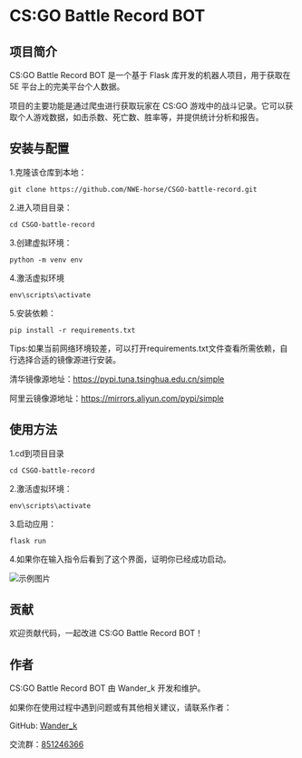 # CS:GO Battle Record BOT

## 项目简介

CS:GO Battle Record BOT 是一个基于 Flask 库开发的机器人项目，用于获取在 5E 平台上的完美平台个人数据。

项目的主要功能是通过爬虫进行获取玩家在 CS:GO 游戏中的战斗记录。它可以获取个人游戏数据，如击杀数、死亡数、胜率等，并提供统计分析和报告。

## 安装与配置

1.克隆该仓库到本地：
```shell
git clone https://github.com/NWE-horse/CSGO-battle-record.git
```

2.进入项目目录：
```shell
cd CSGO-battle-record
```

3.创建虚拟环境：
```shell
python -m venv env
```

4.激活虚拟环境

```shell
env\scripts\activate
```

5.安装依赖：
```shell
pip install -r requirements.txt
```
Tips:如果当前网络环境较差，可以打开requirements.txt文件查看所需依赖，自行选择合适的镜像源进行安装。

清华镜像源地址：https://pypi.tuna.tsinghua.edu.cn/simple

阿里云镜像源地址：https://mirrors.aliyun.com/pypi/simple

## 使用方法

1.cd到项目目录
```shell
cd CSGO-battle-record
```

2.激活虚拟环境：
```shell
env\scripts\activate
```

3.启动应用：
```shell
flask run
```

4.如果你在输入指令后看到了这个界面，证明你已经成功启动。

![示例图片](https://img1.imgtp.com/2023/08/03/MIricuNo.png)

## 贡献
欢迎贡献代码，一起改进 CS:GO Battle Record BOT！


## 作者
CS:GO Battle Record BOT 由 Wander_k 开发和维护。

如果你在使用过程中遇到问题或有其他相关建议，请联系作者：

GitHub: [Wander_k](https://github.com/NWE-horse)

交流群：[851246366](http://qm.qq.com/cgi-bin/qm/qr?_wv=1027&k=CsoI-dUPxJp-U8rwGfE41Nb0T6QzKymP&authKey=n9f7I5blPOmaGD%2FZibFXoFT0TNhs0kHfFUrwzng9uGS3XmTzASh9rUO%2FtL6JreaA&noverify=0&group_code=851246366)
